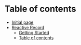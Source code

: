 # Table of contents

* [Initial page](README.md)
* [Reactive Record](reactive-record/README.md)
  * [Getting Started](reactive-record/getting-started.md)
  * [Table of contents](reactive-record/summary.md)

